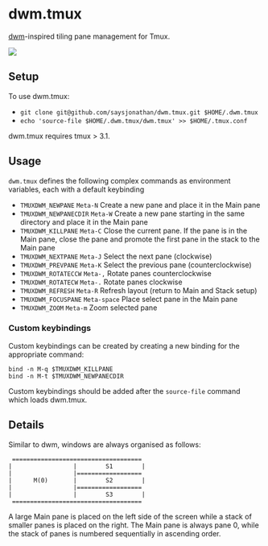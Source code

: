 dwm.tmux
===
[dwm](http://dwm.suckless.org/)-inspired tiling pane management for Tmux.

![](https://raw.githubusercontent.com/saysjonathan/dwm.tmux/master/screenshot.png)

## Setup
To use dwm.tmux:

- `git clone git@github.com/saysjonathan/dwm.tmux.git $HOME/.dwm.tmux`
- `echo 'source-file $HOME/.dwm.tmux/dwm.tmux' >> $HOME/.tmux.conf`

dwm.tmux requires tmux > 3.1.

## Usage
`dwm.tmux` defines the following complex commands as environment variables, each with a default keybinding

- `TMUXDWM_NEWPANE` `Meta-N` Create a new pane and place it in the Main pane
- `TMUXDWM_NEWPANECDIR` `Meta-W` Create a new pane starting in the same directory and place it in the Main pane
- `TMUXDWM_KILLPANE` `Meta-C` Close the current pane. If the pane is in the Main pane, close the pane and promote the first pane in the stack to the Main pane
- `TMUXDWM_NEXTPANE` `Meta-J` Select the next pane (clockwise)
- `TMUXDWM_PREVPANE` `Meta-K` Select the previous pane (counterclockwise)
- `TMUXDWM_ROTATECCW` `Meta-,` Rotate panes counterclockwise
- `TMUXDWM_ROTATECW` `Meta-.` Rotate panes clockwise
- `TMUXDWM_REFRESH` `Meta-R` Refresh layout (return to Main and Stack setup)
- `TMUXDWM_FOCUSPANE` `Meta-space` Place select pane in the Main pane
- `TMUXDWM_ZOOM` `Meta-m` Zoom selected pane

### Custom keybindings
Custom keybindings can be created by creating a new binding for the appropriate command:

```
bind -n M-q $TMUXDWM_KILLPANE
bind -n M-t $TMUXDWM_NEWPANECDIR
```

Custom keybindings should be added after the `source-file` command which loads dwm.tmux.

## Details

Similar to dwm, windows are always organised as follows:

```
 ====================================
|                 |        S1        | 
|                 |==================
|      M(0)       |        S2        | 
|                 |==================
|                 |        S3        | 
 ====================================
```

A large Main pane is placed on the left side of the screen while a stack of smaller panes is placed on the right. The Main pane is always pane 0,  while the stack of panes is numbered sequentially in ascending order.




